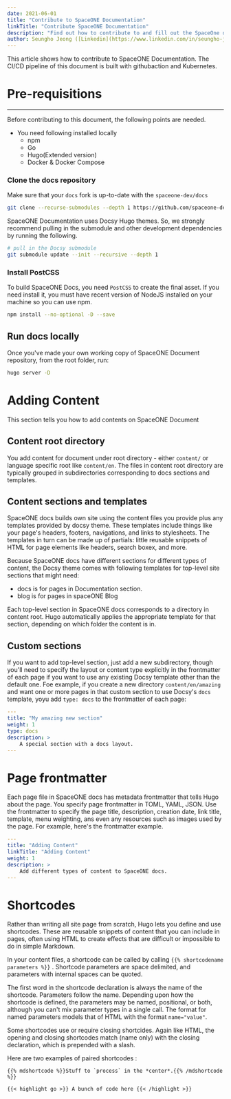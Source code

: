 ```yaml
---
date: 2021-06-01
title: "Contribute to SpaceONE Documentation"
linkTitle: "Contribute SpaceONE Documentation"
description: "Find out how to contribute to and fill out the SpaceOne document."
author: Seungho Jeong ([Linkedin](https://www.linkedin.com/in/seungho-jeong-79684b210/))
---
```


This article shows how to contribute to SpaceONE Documentation. The CI/CD pipeline of this document is built with githubaction and Kubernetes. 


# Pre-requisitions
--- 

Before contributing to this document, the following points are needed. 

- You need following installed locally
    - npm
    - Go
    - Hugo(Extended version)
    - Docker & Docker Compose 

### Clone the docs repository 

Make sure that your `docs` fork is up-to-date with the `spaceone-dev/docs` 

```bash
git clone --recurse-submodules --depth 1 https://github.com/spaceone-dev/docs

```

SpaceONE Documentation uses Docsy Hugo themes. So, we strongly recommend pulling in the submodule and other development dependencies by running the following. 

```bash
# pull in the Docsy submodule
git submodule update --init --recursive --depth 1

```
### Install PostCSS


To build SpaceONE Docs, you need `PostCSS` to create the final asset. If you need install it, you must have recent version of NodeJS installed on your machine so you can use npm. 

```bash
npm install --no-optional -D --save

```
## Run docs locally 

Once you've made your own working copy of SpaceONE Document repository, from the root folder, run: 

```bash
hugo server -D
```

# Adding Content

This section tells you how to add contents on SpaceONE  Document

## Content root directory 


You add content for document under root directory - either `content/` or language specific root like `content/en`. The files in content root directory are typically grouped in subdirectories corresponding to docs sections and templates. 

 
## Content sections and templates 
SpaceONE docs builds own site using the content files you provide  plus any templates provided by docsy theme. These templates include things like your page's headers, footers, navigations, and links to stylesheets. The templates in turn can be made up of partials: little reusable snippets of HTML for page elements like headers, search boxex, and more. 


Because SpaceONE docs have different sections for different types of content, the Docsy theme comes with following templates for top-level site sections that might need:

- docs is for pages in Documentation section.
- blog is for pages in spaceONE Blog 

Each top-level section in SpaceONE docs corresponds to a directory in content root. Hugo automatically applies the appropriate template for that section, depending on which folder the content is in. 

## Custom sections 

If you want to add top-level section, just add a new subdirectory, though you'll need to specify the layout or content type explicitly in the frontmatter of each page if you want to use any existing Docsy template other than the default one. Foe example, if you create a new directory `content/en/amazing` and want one or more pages in that custom section to use Docsy's `docs` template, yoyu add `type: docs` to the frontmatter of each page:

```yaml
---
title: "My amazing new section"
weight: 1
type: docs
description: >
    A special section with a docs layout.
---

```

# Page frontmatter 

Each page file in SpaceONE docs has metadata frontmatter that tells Hugo about the page. You specify page frontmatter in TOML, YAML, JSON. Use the frontmatter to specify the page title, description, creation date, link title, template, menu weighting, ans even  any resources such as images used by the page. For example, here's the frontmatter example. 

```yaml
---
title: "Adding Content"
linkTitle: "Adding Content"
weight: 1
description: >
    Add different types of content to SpaceONE docs.
---
```

# Shortcodes

Rather than writing all site page from scratch, Hugo lets you define and use shortcodes. These are reusable snippets of content that you can include in pages, often using HTML to create effects that are difficult or impossible to do in simple Markdown. 

In your content files, a shortcode can be called by calling `{{% shortcodename parameters %}}` . Shortcode parameters are space delimited, and parameters with internal spaces can be quoted. 

The first word in the shortcode declaration is always the name of the shortcode. Parameters follow the name. Depending upon how the shortcode is defined, the parameters may be named, positional, or both, although you can't mix parameter types in a single call. The format for named parameters models that of HTML with the format `name="value"`. 


Some shortcodes use or require closing shortcides. Again like HTML, the opening and closing shortcodes match (name only) with the closing declaration, which is prepended with a slash.

Here are two examples of paired shortcodes : 

```
{{% mdshortcode %}}Stuff to `process` in the *center*.{{% /mdshortcode %}}
```

```
{{< highlight go >}} A bunch of code here {{< /highlight >}}
```














